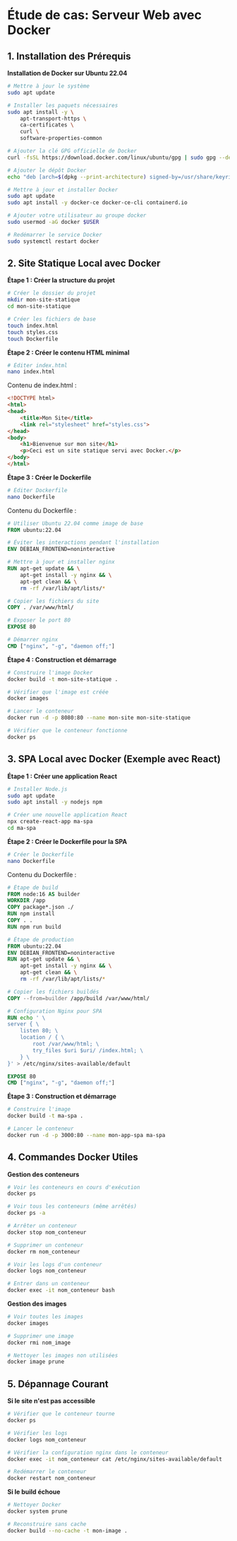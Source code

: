 # Étude de cas: Serveur Web avec Docker


## 1. Installation des Prérequis

**Installation de Docker sur Ubuntu 22.04**

```bash
# Mettre à jour le système
sudo apt update

# Installer les paquets nécessaires
sudo apt install -y \
    apt-transport-https \
    ca-certificates \
    curl \
    software-properties-common

# Ajouter la clé GPG officielle de Docker
curl -fsSL https://download.docker.com/linux/ubuntu/gpg | sudo gpg --dearmor -o /usr/share/keyrings/docker-archive-keyring.gpg

# Ajouter le dépôt Docker
echo "deb [arch=$(dpkg --print-architecture) signed-by=/usr/share/keyrings/docker-archive-keyring.gpg] https://download.docker.com/linux/ubuntu $(lsb_release -cs) stable" | sudo tee /etc/apt/sources.list.d/docker.list > /dev/null

# Mettre à jour et installer Docker
sudo apt update
sudo apt install -y docker-ce docker-ce-cli containerd.io

# Ajouter votre utilisateur au groupe docker
sudo usermod -aG docker $USER

# Redémarrer le service Docker
sudo systemctl restart docker
```

## 2. Site Statique Local avec Docker

**Étape 1 : Créer la structure du projet**
```bash
# Créer le dossier du projet
mkdir mon-site-statique
cd mon-site-statique

# Créer les fichiers de base
touch index.html
touch styles.css
touch Dockerfile
```

**Étape 2 : Créer le contenu HTML minimal**
```bash
# Éditer index.html
nano index.html
```

Contenu de index.html :
```html
<!DOCTYPE html>
<html>
<head>
    <title>Mon Site</title>
    <link rel="stylesheet" href="styles.css">
</head>
<body>
    <h1>Bienvenue sur mon site</h1>
    <p>Ceci est un site statique servi avec Docker.</p>
</body>
</html>
```

**Étape 3 : Créer le Dockerfile**
```bash
# Éditer Dockerfile
nano Dockerfile
```

Contenu du Dockerfile :
```dockerfile
# Utiliser Ubuntu 22.04 comme image de base
FROM ubuntu:22.04

# Éviter les interactions pendant l'installation
ENV DEBIAN_FRONTEND=noninteractive

# Mettre à jour et installer nginx
RUN apt-get update && \
    apt-get install -y nginx && \
    apt-get clean && \
    rm -rf /var/lib/apt/lists/*

# Copier les fichiers du site
COPY . /var/www/html/

# Exposer le port 80
EXPOSE 80

# Démarrer nginx
CMD ["nginx", "-g", "daemon off;"]
```

**Étape 4 : Construction et démarrage**
```bash
# Construire l'image Docker
docker build -t mon-site-statique .

# Vérifier que l'image est créée
docker images

# Lancer le conteneur
docker run -d -p 8080:80 --name mon-site mon-site-statique

# Vérifier que le conteneur fonctionne
docker ps
```

## 3. SPA Local avec Docker (Exemple avec React)

**Étape 1 : Créer une application React**
```bash
# Installer Node.js
sudo apt update
sudo apt install -y nodejs npm

# Créer une nouvelle application React
npx create-react-app ma-spa
cd ma-spa
```

**Étape 2 : Créer le Dockerfile pour la SPA**
```bash
# Créer le Dockerfile
nano Dockerfile
```

Contenu du Dockerfile :
```dockerfile
# Étape de build
FROM node:16 AS builder
WORKDIR /app
COPY package*.json ./
RUN npm install
COPY . .
RUN npm run build

# Étape de production
FROM ubuntu:22.04
ENV DEBIAN_FRONTEND=noninteractive
RUN apt-get update && \
    apt-get install -y nginx && \
    apt-get clean && \
    rm -rf /var/lib/apt/lists/*

# Copier les fichiers buildés
COPY --from=builder /app/build /var/www/html/

# Configuration Nginx pour SPA
RUN echo ' \
server { \
    listen 80; \
    location / { \
        root /var/www/html; \
        try_files $uri $uri/ /index.html; \
    } \
}' > /etc/nginx/sites-available/default

EXPOSE 80
CMD ["nginx", "-g", "daemon off;"]
```

**Étape 3 : Construction et démarrage**
```bash
# Construire l'image
docker build -t ma-spa .

# Lancer le conteneur
docker run -d -p 3000:80 --name mon-app-spa ma-spa
```

## 4. Commandes Docker Utiles

**Gestion des conteneurs**
```bash
# Voir les conteneurs en cours d'exécution
docker ps

# Voir tous les conteneurs (même arrêtés)
docker ps -a

# Arrêter un conteneur
docker stop nom_conteneur

# Supprimer un conteneur
docker rm nom_conteneur

# Voir les logs d'un conteneur
docker logs nom_conteneur

# Entrer dans un conteneur
docker exec -it nom_conteneur bash
```

**Gestion des images**
```bash
# Voir toutes les images
docker images

# Supprimer une image
docker rmi nom_image

# Nettoyer les images non utilisées
docker image prune
```

## 5. Dépannage Courant

**Si le site n'est pas accessible**
```bash
# Vérifier que le conteneur tourne
docker ps

# Vérifier les logs
docker logs nom_conteneur

# Vérifier la configuration nginx dans le conteneur
docker exec -it nom_conteneur cat /etc/nginx/sites-available/default

# Redémarrer le conteneur
docker restart nom_conteneur
```

**Si le build échoue**
```bash
# Nettoyer Docker
docker system prune

# Reconstruire sans cache
docker build --no-cache -t mon-image .
```

